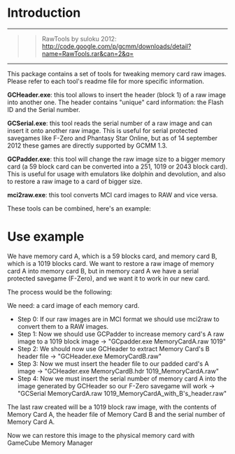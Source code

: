 # Introduction #


> 
---

> > RawTools by suloku 2012: http://code.google.com/p/gcmm/downloads/detail?name=RawTools.rar&can=2&q=

> 
---


This package contains a set of tools for tweaking memory card raw images. Please refer to each tool's readme file for more specific information.

**GCHeader.exe**: this tool allows to insert the header (block 1) of a raw image into another one. The header contains "unique" card information: the Flash ID and the Serial number.

**GCSerial.exe**: this tool reads the serial number of a raw image and can insert it onto another raw image. This is useful for serial protected savegames like F-Zero and Phantasy Star Online, but as of 14 september 2012 these games are directly supported by GCMM 1.3.

**GCPadder.exe**: this tool will change the raw image size to a bigger memory card (a 59 block card can be converted into a 251, 1019 or 2043 block card). This is useful for usage with emulators like dolphin and devolution, and also to restore a raw image to a card of bigger size.

**mci2raw.exe**: this tool converts MCI card images to RAW and vice versa.


These tools can be combined, here's an example:

# Use example #


We have memory card A, which is a 59 blocks card, and memory card B, which is a 1019 blocks card.
We want to restore a raw image of memory card A into memory card B, but in memory card A we have a serial protected savegame (F-Zero), and we want it to work in our new card.

The process would be the following:

We need: a card image of each memory card.

  * Step 0: If our raw images are in MCI format we should use mci2raw to convert them to a RAW images.
  * Step 1: Now we should use GCPadder to increase memory card's A raw image to a 1019 block image -> "GCpadder.exe MemoryCardA.raw 1019"
  * Step 2: We should now use GCHeader to extract Memory Card's B header file -> "GCHeader.exe MemoryCardB.raw"
  * Step 3: Now we must insert the header file to our padded card's A image -> "GCHeader.exe MemoryCardB.hdr 1019\_MemoryCardA.raw"
  * Step 4: Now we must insert the serial number of memory card A into the image generated by GCHeader so our F-Zero savegame will work -> "GCSerial MemoryCardA.raw 1019\_MemoryCardA\_with\_B's\_header.raw"

The last raw created will be a 1019 block raw image, with the contents of Memory Card A, the header file of Memory Card B and the serial number of Memory Card A.

Now we can restore this image to the physical memory card with GameCube Memory Manager